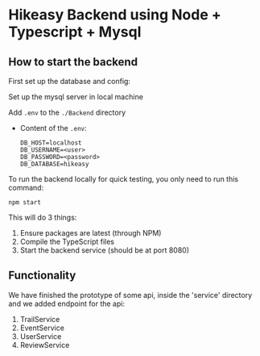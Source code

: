 # Hikeasy Backend using Node + Typescript + Mysql

## How to start the backend

First set up the database and config:

Set up the mysql server in local machine

Add `.env` to the `./Backend` directory
- Content of the `.env`:
  ```
  DB_HOST=localhost
  DB_USERNAME=<user>  
  DB_PASSWORD=<password>  
  DB_DATABASE=hikeasy  
  ```

To run the backend locally for quick testing, you only need to run this command:

```
npm start
```

This will do 3 things:

1. Ensure packages are latest (through NPM)
2. Compile the TypeScript files
3. Start the backend service (should be at port 8080)


## Functionality
We have finished the prototype of some api, inside the 'service' directory and we added endpoint for the api:
1. TrailService
2. EventService
3. UserService
4. ReviewService
